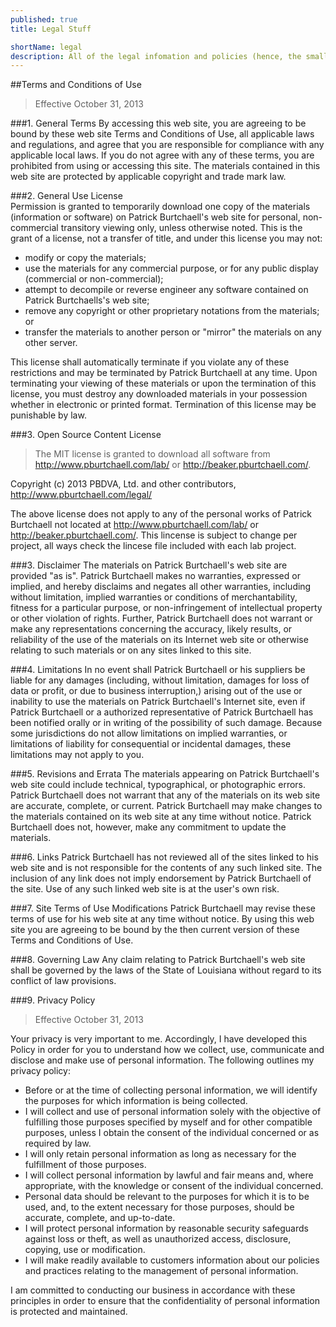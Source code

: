 ```yaml
---
published: true
title: Legal Stuff

shortName: legal
description: All of the legal infomation and policies (hence, the small print) for my website.
---
```


##Terms and Conditions of Use
> Effective October 31, 2013

###1. General Terms
By accessing this web site, you are agreeing to be bound by these web site Terms and Conditions of Use, all applicable laws and regulations, and agree that you are responsible for compliance with any applicable local laws. If you do not agree with any of these terms, you are prohibited from using or accessing this site. The materials contained in this web site are protected by applicable copyright and trade mark law.

###2. General Use License 			
Permission is granted to temporarily download one copy of the materials (information or software) on Patrick Burtchaell's web site for personal, non-commercial transitory viewing only, unless otherwise noted. This is the grant of a license, not a transfer of title, and under this license you may not:

- modify or copy the materials;
- use the materials for any commercial purpose, or for any public display (commercial or non-commercial);
- attempt to decompile or reverse engineer any software contained on Patrick Burtchaells's web site;
- remove any copyright or other proprietary notations from the materials; or
- transfer the materials to another person or "mirror" the materials on any other server.

This license shall automatically terminate if you violate any of these restrictions and may be terminated by Patrick Burtchaell at any time. Upon terminating your viewing of these materials or upon the termination of this license, you must destroy any downloaded materials in your possession whether in electronic or printed format. Termination of this license may be punishable by law.

###3. Open Source Content License
> The MIT license is granted to download all software from http://www.pburtchaell.com/lab/ or http://beaker.pburtchaell.com/.

Copyright (c) 2013 PBDVA, Ltd. and other contributors, http://www.pburtchaell.com/legal/

The above license does not apply to any of the personal works of Patrick Burtchaell not located at http://www.pburtchaell.com/lab/ or http://beaker.pburtchaell.com/. This lincense is subject to change per project, all ways check the lincese file included with each lab project. 

###3. Disclaimer
The materials on Patrick Burtchaell's web site are provided "as is". Patrick Burtchaell makes no warranties, expressed or implied, and hereby disclaims and negates all other warranties, including without limitation, implied warranties or conditions of merchantability, fitness for a particular purpose, or non-infringement of intellectual property or other violation of rights. Further, Patrick Burtchaell does not warrant or make any representations concerning the accuracy, likely results, or reliability of the use of the materials on its Internet web site or otherwise relating to such materials or on any sites linked to this site.

###4. Limitations
In no event shall Patrick Burtchaell or his suppliers be liable for any damages (including, without limitation, damages for loss of data or profit, or due to business interruption,) arising out of the use or inability to use the materials on Patrick Burtchaell's Internet site, even if Patrick Burtchaell or a authorized representative of Patrick Burtchaell has been notified orally or in writing of the possibility of such damage. Because some jurisdictions do not allow limitations on implied warranties, or limitations of liability for consequential or incidental damages, these limitations may not apply to you.

###5. Revisions and Errata
The materials appearing on Patrick Burtchaell's web site could include technical, typographical, or photographic errors. Patrick Burtchaell does not warrant that any of the materials on its web site are accurate, complete, or current. Patrick Burtchaell may make changes to the materials contained on its web site at any time without notice. Patrick Burtchaell does not, however, make any commitment to update the materials.

###6. Links
Patrick Burtchaell has not reviewed all of the sites linked to his web site and is not responsible for the contents of any such linked site. The inclusion of any link does not imply endorsement by Patrick Burtchaell of the site. Use of any such linked web site is at the user's own risk.

###7. Site Terms of Use Modifications
Patrick Burtchaell may revise these terms of use for his web site at any time without notice. By using this web site you are agreeing to be bound by the then current version of these Terms and Conditions of Use.

###8. Governing Law
Any claim relating to Patrick Burtchaell's web site shall be governed by the laws of the State of Louisiana without regard to its conflict of law provisions.

###9. Privacy Policy
> Effective October 31, 2013

Your privacy is very important to me. Accordingly, I have developed this Policy in order for you to understand how we collect, use, communicate and disclose and make use of personal information. The following outlines my privacy policy:

- Before or at the time of collecting personal information, we will identify the purposes for which information is being collected.
- I will collect and use of personal information solely with the objective of fulfilling those purposes specified by myself and for other compatible purposes, unless I obtain the consent of the individual concerned or as required by law. 
- I will only retain personal information as long as necessary for the fulfillment of those purposes.
- I will collect personal information by lawful and fair means and, where appropriate, with the knowledge or consent of the individual concerned.
- Personal data should be relevant to the purposes for which it is to be used, and, to the extent necessary for those purposes, should be accurate, complete, and up-to-date.
- I will protect personal information by reasonable security safeguards against loss or theft, as well as unauthorized access, disclosure, copying, use or modification.
- I will make readily available to customers information about our policies and practices relating to the management of personal information.

I am committed to conducting our business in accordance with these principles in order to ensure that the confidentiality of personal information is protected and maintained.
